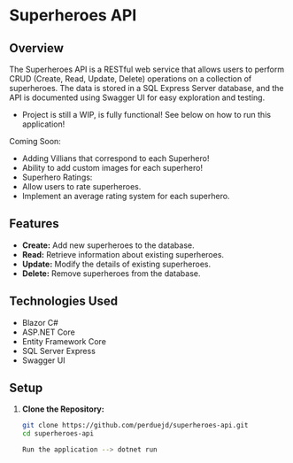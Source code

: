 # Superheroes API

## Overview

The Superheroes API is a RESTful web service that allows users to perform CRUD (Create, Read, Update, Delete) operations on a collection of superheroes. The data is stored in a SQL Express Server database, and the API is documented using Swagger UI for easy exploration and testing.

* Project is still a WIP, is fully functional! See below on how to run this application!

Coming Soon:
* Adding Villians that correspond to each Superhero!
* Ability to add custom images for each superhero!
* Superhero Ratings:
* Allow users to rate superheroes.
* Implement an average rating system for each superhero.

## Features

- **Create:** Add new superheroes to the database.
- **Read:** Retrieve information about existing superheroes.
- **Update:** Modify the details of existing superheroes.
- **Delete:** Remove superheroes from the database.

## Technologies Used

- Blazor C#
- ASP.NET Core
- Entity Framework Core
- SQL Server Express
- Swagger UI

## Setup

1. **Clone the Repository:**

   ```bash
   git clone https://github.com/perduejd/superheroes-api.git
   cd superheroes-api

   Run the application --> dotnet run

